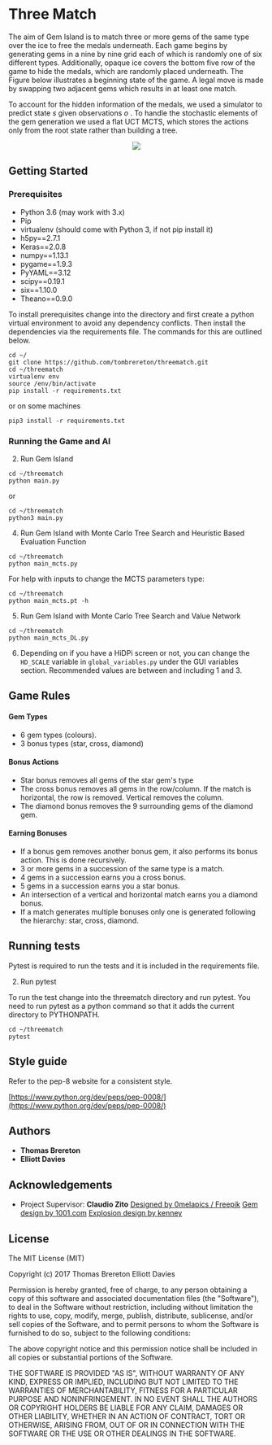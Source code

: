 # Three Match

The aim of Gem Island is to match three or more gems of the same type over the ice to free the medals underneath. 
Each game begins by generating gems in a nine by nine grid each of which is randomly one of six different types. 
Additionally, opaque ice covers the bottom five row of the game to hide the medals, which are randomly placed 
underneath. The Figure below illustrates a beginning state of the game. A legal move is made by swapping two adjacent 
gems which results in at least one match.

To account for the hidden information of the medals, we used a simulator to predict state $s$ given observations $o$
. To handle the stochastic elements of the gem generation we used a flat UCT MCTS, which stores the actions only from the root state rather than building a tree. 

<p align="center">
  <img src="https://i.imgur.com/2j0mG6i.png">
</p>

## Getting Started

### Prerequisites

- Python 3.6 (may work with 3.x)
- Pip
- virtualenv (should come with Python 3, if not pip install it)
- h5py==2.7.1
- Keras==2.0.8
- numpy==1.13.1
- pygame==1.9.3
- PyYAML==3.12
- scipy==0.19.1
- six==1.10.0
- Theano==0.9.0

To install prerequisites change into the directory and first create a python virtual environment to avoid any 
dependency conflicts. Then install the dependencies via the requirements file. The commands for this are outlined below.

```
cd ~/
git clone https://github.com/tombrereton/threematch.git
cd ~/threematch
virtualenv env
source /env/bin/activate
pip install -r requirements.txt
```

or on some machines
```
pip3 install -r requirements.txt
```

### Running the Game and AI

2. Run Gem Island
```
cd ~/threematch
python main.py
```
or
```
cd ~/threematch
python3 main.py
```

4. Run Gem Island with Monte Carlo Tree Search and Heuristic Based Evaluation Function
```
cd ~/threematch
python main_mcts.py
```

For help with inputs to change the MCTS parameters type:
```
cd ~/threematch
python main_mcts.pt -h
```

5. Run Gem Island with Monte Carlo Tree Search and Value Network
```
cd ~/threematch
python main_mcts_DL.py
```

6. Depending on if you have a HiDPi screen or not, you can change the `HD_SCALE` variable
in `global_variables.py` under the GUI variables section. Recommended values are between and including 1 and 3.

## Game Rules

#### Gem Types
* 6 gem types (colours).
* 3 bonus types (star, cross, diamond)

#### Bonus Actions
* Star bonus removes all gems of the star gem's type
* The cross bonus removes all gems in the row/column. If the match is horizontal, the row is removed. Vertical 
removes the column.
* The diamond bonus removes the 9 surrounding gems of the diamond gem.

#### Earning Bonuses
* If a bonus gem removes another bonus gem, it also performs its bonus action. This is done recursively.
* 3 or more gems in a succession of the same type is a match.
* 4 gems in a succession earns you a cross bonus.
* 5 gems in a succession earns you a star bonus.
* An intersection of a vertical and horizontal match earns you a diamond bonus.
* If a match generates multiple bonuses only one is generated following the hierarchy: star, cross, diamond.

## Running tests

Pytest is required to run the tests and it is included in the requirements file.

2. Run pytest 

To run the test change into the threematch directory and run pytest.
You need to run pytest as a python command so that it adds the current directory to PYTHONPATH.
```
cd ~/threematch
pytest
```

## Style guide

Refer to the pep-8 website for a consistent style.

[https://www.python.org/dev/peps/pep-0008/](https://www.python.org/dev/peps/pep-0008/)

## Authors

* **Thomas Brereton** 
* **Elliott Davies**

## Acknowledgements

* Project Supervisor: **Claudio Zito** 
<a href="http://www.freepik.com">Designed by 0melapics / Freepik</a>
<a href="1001.com">Gem design by 1001.com</a>
<a href="www.kenney.nl">Explosion design by kenney</a>


## License

The MIT License (MIT)

Copyright (c) 2017 Thomas Brereton Elliott Davies

Permission is hereby granted, free of charge, to any person obtaining a copy of this software and associated documentation files (the "Software"), to deal in the Software without restriction, including without limitation the rights to use, copy, modify, merge, publish, distribute, sublicense, and/or sell copies of the Software, and to permit persons to whom the Software is furnished to do so, subject to the following conditions:

The above copyright notice and this permission notice shall be included in all copies or substantial portions of the Software.

THE SOFTWARE IS PROVIDED "AS IS", WITHOUT WARRANTY OF ANY KIND, EXPRESS OR IMPLIED, INCLUDING BUT NOT LIMITED TO THE WARRANTIES OF MERCHANTABILITY, FITNESS FOR A PARTICULAR PURPOSE AND NONINFRINGEMENT. IN NO EVENT SHALL THE AUTHORS OR COPYRIGHT HOLDERS BE LIABLE FOR ANY CLAIM, DAMAGES OR OTHER LIABILITY, WHETHER IN AN ACTION OF CONTRACT, TORT OR OTHERWISE, ARISING FROM, OUT OF OR IN CONNECTION WITH THE SOFTWARE OR THE USE OR OTHER DEALINGS IN THE SOFTWARE.

